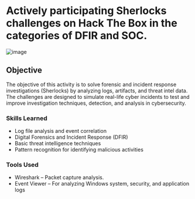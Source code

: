 # Actively participating Sherlocks challenges on Hack The Box in the categories of DFIR and SOC.

![image](https://github.com/user-attachments/assets/c714e755-b8fc-4072-9159-56cd9aa03c1c)


## Objective

The objective of this activity is to solve forensic and incident response investigations (Sherlocks) by analyzing logs, artifacts, and threat intel data. The challenges are designed to simulate real-life cyber incidents to test and improve investigation techniques, detection, and analysis in cybersecurity.

### Skills Learned

- Log file analysis and event correlation
- Digital Forensics and Incident Response (DFIR)
- Basic threat intelligence techniques
- Pattern recognition for identifying malicious activities

### Tools Used

- Wireshark – Packet capture analysis.
- Event Viewer – For analyzing Windows system, security, and application logs
